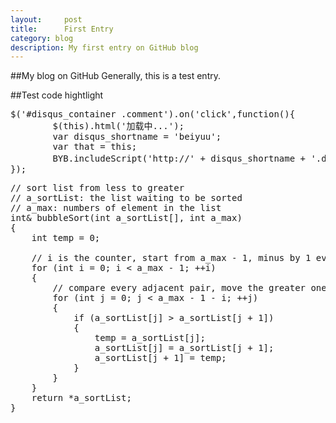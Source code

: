 ```yaml
---
layout:     post
title:      First Entry
category: blog
description: My first entry on GitHub blog
---
```


##My blog on GitHub
Generally, this is a test entry.

##Test code hightlight
<pre class="prettyprint">
$('#disqus_container .comment').on('click',function(){
        $(this).html('加载中...');
        var disqus_shortname = 'beiyuu';
        var that = this;
        BYB.includeScript('http://' + disqus_shortname + '.disqus.com/embed.js',function(){$(that).remove()}); //这是一个加载js的函数
});
</pre> 

<pre class="prettyprint">
// sort list from less to greater
// a_sortList: the list waiting to be sorted
// a_max: numbers of element in the list
int& bubbleSort(int a_sortList[], int a_max)
{
	int temp = 0;

	// i is the counter, start from a_max - 1, minus by 1 every loop
	for (int i = 0; i < a_max - 1; ++i)
	{
		// compare every adjacent pair, move the greater one to the right side
		for (int j = 0; j < a_max - 1 - i; ++j)
		{
			if (a_sortList[j] > a_sortList[j + 1])
			{
				temp = a_sortList[j];
				a_sortList[j] = a_sortList[j + 1];
				a_sortList[j + 1] = temp;
			}
		}
	}
	return *a_sortList;
}
</pre> 
